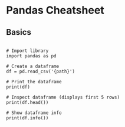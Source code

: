 
# Pandas Cheatsheet

## Basics

~~~

# Import library
import pandas as pd

# Create a dataframe
df = pd.read_csv('{path}')

# Print the dataframe
print(df)

# Inspect dataframe (displays first 5 rows)
print(df.head())

# Show dataframe info
print(df.info())

~~~
